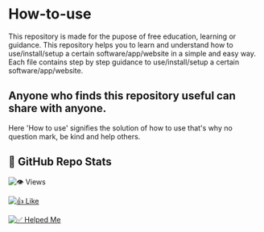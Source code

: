 # How-to-use
This repository is made for the pupose of free education, learning or guidance.
This repository helps you to learn and understand how to use/install/setup a certain software/app/website in a simple and easy way.
Each file contains step by step guidance to use/install/setup a certain software/app/website.

## Anyone who finds this repository useful can share with anyone.
Here 'How to use' signifies the solution of how to use that's why no question mark, be kind and help others. 


## 🚀 GitHub Repo Stats

<!-- 👁 Views auto-update on visit -->
![👁 Views](https://img.shields.io/endpoint?url=https://api.countapi.xyz/hit/amankumar100/How-to-use&label=👁%20Views&style=flat-square)

<!-- 👍 Like (clickable) -->
[![👍 Like](https://img.shields.io/endpoint?url=https://api.countapi.xyz/hit/amankumar100/like&label=👍%20Like&style=flat-square)](https://api.countapi.xyz/hit/amankumar100/like)

<!-- ✅ Helped Me (clickable) -->
[![✅ Helped Me](https://img.shields.io/endpoint?url=https://api.countapi.xyz/hit/amankumar100/helped&label=✅%20Helped%20Me&style=flat-square)](https://api.countapi.xyz/hit/amankumar100/helped)


